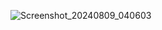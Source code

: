 ![Screenshot_20240809_040603](https://github.com/user-attachments/assets/6d2ff9fb-d27d-4da7-a8f4-9b382cfb31b9)
